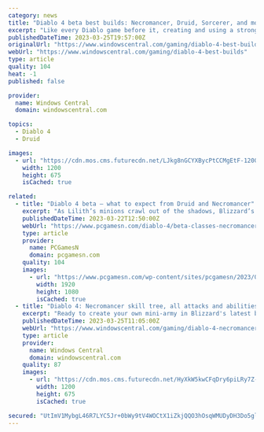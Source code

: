 ```yaml
---
category: news
title: "Diablo 4 beta best builds: Necromancer, Druid, Sorcerer, and more"
excerpt: "Like every Diablo game before it, creating and using a strong character build is the core of what makes Diablo 4 fun to play. However, since each class has a huge variety of different skills and skill ..."
publishedDateTime: 2023-03-25T19:57:00Z
originalUrl: "https://www.windowscentral.com/gaming/diablo-4-best-builds"
webUrl: "https://www.windowscentral.com/gaming/diablo-4-best-builds"
type: article
quality: 104
heat: -1
published: false

provider:
  name: Windows Central
  domain: windowscentral.com

topics:
  - Diablo 4
  - Druid

images:
  - url: "https://cdn.mos.cms.futurecdn.net/LJkg8nGCYXBycPtCCMgEtF-1200-80.jpg"
    width: 1200
    height: 675
    isCached: true

related:
  - title: "Diablo 4 beta – what to expect from Druid and Necromancer"
    excerpt: "As Lilith’s minions crawl out of the shadows, Blizzard’s Diablo 4 beta has proven that you’ll need to muster all of your strength to send them back to the burning hells. Two new Diablo 4 classes will ..."
    publishedDateTime: 2023-03-22T12:50:00Z
    webUrl: "https://www.pcgamesn.com/diablo-4/beta-classes-necromancer-druid"
    type: article
    provider:
      name: PCGamesN
      domain: pcgamesn.com
    quality: 104
    images:
      - url: "https://www.pcgamesn.com/wp-content/sites/pcgamesn/2023/03/diablo-4-beta-necromancer-druid-classes.jpg"
        width: 1920
        height: 1080
        isCached: true
  - title: "Diablo 4: Necromancer skill tree, all attacks and abilities"
    excerpt: "Ready to create your own mini-army in Blizzard's latest big adventure? Diablo 4 has five classes to choose from, and the Necromancer returns as one of these playable archetypes. Necromancers raise the ..."
    publishedDateTime: 2023-03-25T11:05:00Z
    webUrl: "https://www.windowscentral.com/gaming/diablo-4-necromancer-skill-tree-all-attacks-and-abilities"
    type: article
    provider:
      name: Windows Central
      domain: windowscentral.com
    quality: 87
    images:
      - url: "https://cdn.mos.cms.futurecdn.net/HyXkW5kwCFqDry6piLRy7Z-1200-80.jpg"
        width: 1200
        height: 675
        isCached: true

secured: "UtImV1MybgL46R7LYC5Jr+0bWy9tV4WOCtX1iZkjQQO3hOsqWMUDyDH3Do5glq4BrEF+dHLh5Z4I/IpZyXxGvTMChUNHO4Jm8NX09v7HGw9E0Q+VH3Hu3c+2qWspxJRztvfhqbuPdjgAsR3Rp3zVVPAhcmnoZMtVaWT3UA4b5Nn0Ob5S3tYhN/VeiTDXfXM+1wSOyXXfSgzXzl7tExzF9GE1dh2x4oi9z0nkirPxEY2Rks6wSec2BvMJhasppTMSeUdaJ+CtOlEigd98JjZ0DQxuxKfx236WjwcjxtIioy07fXUwq3RkJOFNoDn6dJmuMS0rymp9lIz/HFAYXVbKFTsG8LF+zeGhxkCW084hTak=;dmTG44BoBVUlvC2srryfXg=="
---
```


